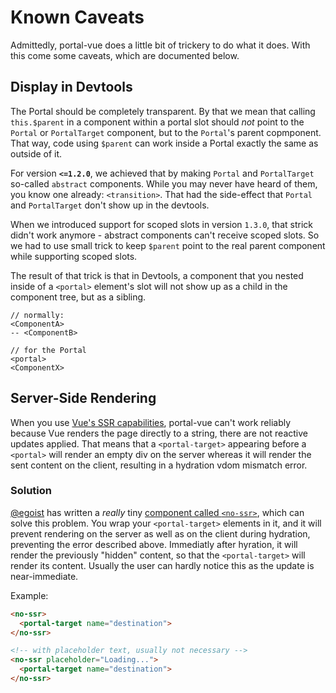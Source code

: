 # Known Caveats

Admittedly, portal-vue does a little bit of trickery to do what it does. With this come some caveats, which are documented below.

## Display in Devtools

The Portal should be completely transparent. By that we mean that calling `this.$parent` in a component within a portal slot should _not_ point to the `Portal` or `PortalTarget` component, but to the `Portal`'s parent copmponent. That way, code using `$parent` can work inside a Portal exactly the same as outside of it.

For version **`<=1.2.0`**, we achieved that by making `Portal` and `PortalTarget` so-called `abstract` components. While you may never have heard of them, you know one already: `<transition>`. That had the side-effect that `Portal` and `PortalTarget` don't show up in the devtools.

When we introduced support for scoped slots in version `1.3.0`, that strick didn't work anymore - abstract components can't receive scoped slots. So we had to use small trick to keep `$parent` point to the real parent component while supporting scoped slots.

The result of that trick is that in Devtools, a component that you nested inside of a `<portal>` element's slot will not show up as a child in the component tree, but as a sibling.

```
// normally:
<ComponentA>
-- <ComponentB>

// for the Portal
<portal>
<ComponentX>
```

## Server-Side Rendering

When you use [Vue's SSR capabilities](https://ssr.vuejs.org), portal-vue can't work reliably because Vue renders the page directly to a string, there are not reactive updates applied. That means that a `<portal-target>` appearing before a `<portal>` will render an empty div on the server whereas it will render the sent content on the client, resulting in a hydration vdom mismatch error.

### Solution

[@egoist](https://github.com/egoist) has written a _really_ tiny [component called `<no-ssr>`](https://github.com/egoist/vue-no-ssr), which can solve this problem. You wrap your `<portal-target>` elements in it, and it will prevent rendering on the server as well as on the client during hydration, preventing the error described above. Immediatly after hyration, it will render the previously "hidden" content, so that the `<portal-target>` will render its content. Usually the user can hardly notice this as the update is near-immediate.

Example:

```html
<no-ssr>
  <portal-target name="destination">
</no-ssr>

<!-- with placeholder text, usually not necessary -->
<no-ssr placeholder="Loading...">
  <portal-target name="destination">
</no-ssr>
```
